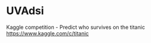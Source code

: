 # UVAdsi

Kaggle competition - Predict who survives on the titanic
https://www.kaggle.com/c/titanic

